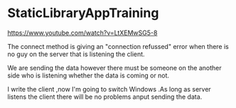 # StaticLibraryAppTraining


https://www.youtube.com/watch?v=LtXEMwSG5-8


The connect method is giving an "connection refussed" error when there is no guy on the server that is listening the client. 

We are sending the data however there must be someone on the another side who is listening whether the data is coming or not.

I write the client ,now I'm going to switch Windows .As long as server listens the client there will be no problems anput sending the data.
